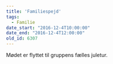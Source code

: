 ```yaml
---
title: 'Familiespejd'
tags:
  - Familie
date_start: "2016-12-4T10:00:00"
date_end: "2016-12-4T12:00:00"
old_id: 6307
---
```

Mødet er flyttet til gruppens fælles juletur.